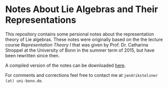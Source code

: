 Notes About Lie Algebras and Their Representations
=================

This repository contains some persional notes about the representation theory of Lie algebras.
These notes were originally based on the the lecture course _Representation Theory I_ that was given by Prof. Dr. Catharina Stroppel at the University of Bonn in the summer term of 2015, but have been rewritten since then.

A compiled version of the notes can be downloaded [here][1].

For comments and corrections feel free to contact me at `jendrikstelzner (at) uni-bonn.de`.

[1]: https://lecture-notes-bonn.gitlab.io/original/lie-algebras/lie-algebra-notes.pdf
